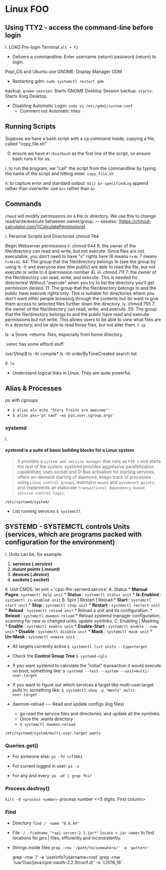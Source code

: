 
# Linux FOO

## Using TTY2 - access the command-line before login

I. LOAD Pre-login Terminal `alt + F2`

- Delivers a commandline: Enter username (return) password (return) to login.

Pop!_OS and Ubuntu use GNOME: Display Manager GDM

- Restarting gdm: `sudo systemctl restart gdm`

backup. `gnome-session`: Starts GNOME Desktop Session
backup. `startx`: Starts Xorg Desktop.

- Disabling Automatic Login: `sudo vi /etc/gdm3/custom.conf`
  - Comment out Automatic lines


## Running Scripts

Suppose we have a bash script with a cp command inside, copying a file, called "copy_file.sh"

0. ensure we have `#!/bin/bash` as the first line of the script, so ensure bash runs it for us.

i. to run the program, we "call" the script from the commandline by typing the name of the script and hitting enter.
`copy_file.sh` 

ii. to capture error and standard output:
`${i} &> specifiedLog`
append rather than overwrite: use `&>>` rather than `&>`

## Commands
`chmod` will modify permissions on a file or directory.
We use this to change read/write/execute betweeen owner/group.
-- seealso: [https://chmod-calculator.com/](CalculatePermissions)

i. Personal Scripts and Directories
  chmod 744

Begin Webserver permissions
ii. chmod 644
  6: the owner of the file/directory can read and write, but not execute. Since files are not executable, you don't need to have "x" rights here (6 means r+w. 7 means r+w+x).
  44: The group that the file/directory belongs to (see the group by using ls -l) and everyone else (the public) are able to read the file, but not execute or write to it (permission number 4).
iii. chmod 711
  7: the owner of the file/directory can read, write, and execute. This is needed for directories! Without "execute" when you try to list the directory you'll get permission denied.
  11: The group that the file/directory belongs to and the public have execute rights only. This is suitable for directories where you don't want other people browsing through the contents but do want to give them access to selected files further down the directory.
iv. chmod 755
    7: the owner of the file/directory can read, write, and execute.
    55: The group that the file/directory belongs to and the public have read and execute permissions but not write. This allows users to be able to view what files are in a directory, and be able to read those files, but not alter them.
I. `cp`

ls -a |more
-returns .files, especially from home directory.

.vimrc has some elflord stuff.

/usr1/tmp$ ls -ltr compile*
ls -ltr orderByTimeCreated search list


II. `ln`

- Understand logical links in Linux. They are quite powerful.

## Alias & Processes 

*ps with cgroups*

- ` $ alias al='echo "Story Trains are awesome"' `
- ` $ alias psc='ps xawf -eo pid,user,cgroup,args' `
  
### systemd 

I. <h4>systemd is a suite of basic building blocks for a Linux system</h4>
> It provides a `system and service manager` that runs as `PID 1` and starts the rest of the system. systemd provides aggressive parallelization capabilities, uses socket and D-Bus activation for starting services, offers on-demand starting of daemons, keeps track of processes using `Linux control groups`, maintains `mount` and `automount points`, and implements an elaborate `transactional dependency-based service control logic`.

`/etc/systemd/system/`

* List running services
`$ systemctl`

## SYSTEMD - SYSTEMCTL controls Units (services, which are programs packed with configuration for the environment)

I. Units can be, for example:
  1. **services (_.service_)**
  2. **mount points (_.mount_)**
  3. **devices (_.device_)**
  4. **sockets (_.socket_)**

II. Unit CMDS: let unit = 'cpsi-fhir-serverd.service'
  A. Status
     * **Manual Pages**: `systemctl help unit`
     * **Status**      : `systemctl status unit`
     * **Is-Enabled**  : `systemctl is-enabled unit`
  B. Spin | Restart | Reload 
     * **Start**       : `systemctl start unit`
     * **Stop**        : `systemctl stop unit`
     * **Restart**     : `systemctl restart unit`
     * **Reload**      : `systemctl reload unit`
       * Reload a unit and its configuration. 
     * **Reload**      : `systemctl daemon-reload`
       * Reload systemd manager configuration, scanning for new or changed units, update symlinks.
  C. Enabling | Masking
     * **Enable**       : `systemctl enable unit`
     * **Enable-Start** : `systemctl enable --now unit`
     * **Disable**      : `systemctl disable unit`
     * **Mask**         : `systemctl mask unit`
     * **Un-Mask**      : `systemctl unmask unit`

* All targets currently active
`$ systemctl list-units --type=target`

* Check the **Control Group Tree**
`$ systemd-cgls`

* If you want systemd to calculate the "initial" transaction it would execute on boot; something like:
`$ systemd --test --system --unit=multi-user.target`

* If you want to figure out which services a target like multi-user.target pulls in; something like:
`$ systemctl show -p "Wants" multi-user.target`

* daemon-reload --- Read and update configs (log files)
  * go read the service files and directories, and update all the symlinks.
  * Once the .wants directory 
  * `$ systemctl daemon-reload`

`/etc/systemd/system/multi-user.target.wants`

### Queries.get()
* For someone else: 
`ps -fU ccf3661`

* For current logged in user:
`ps -x` 

* For any and every:
`ps -eF | grep fhir`

### Process.destroy()
`kill -9 <process number>` process number <=5 digits. First column>


### Find
* Directory
    `find / -name "0.0.44"`
* File
    ` / -findname "*api-server-2.1.jar*"`
    `locate <.jar name>` to find locations for jars | files, efficiently and inconsistently.
* Strings inside files
    `grep -rnw '/path/to/somewhere/' -e 'pattern'`

    grep -rnw '/' -e 'userinfo?username=root'
    grep -rnw '/usr1/usr/java/cpsi-oauth-2.2.9/conf.d/' -e 'c2016_16'




       
